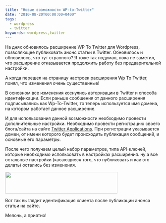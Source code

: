 ```yaml
---
title: "Новые возможности WP-to-Twitter"
date: "2010-08-20T00:00:00+0400"
tags:
  - wordpress
  - twitter
keywords: wordpress,twitter
---
```

На днях обновилось расширение WP To Twitter для Wordpress, позволяющее публиковать анонс статьи в Twitter. Обновилось и обновилось, что тут странного? Я тоже так подумал, пока не заметил, что расширение отказывается продолжить работу без предварительной настройки.

А когда перешел на страницу настроек расширения Wp To Twitter, понял, что изменения очень существенные!

В основном все изменения коснулись авторизации в Twitter и способа идентификации. Если раньше сообщения от данного расширения подписывались как Wp-To-Twitter, то теперь используется имя домена, на котором работает данное расширение.

И для использования данной возможности необходимо провести дополнительные настройки.
Необходимо провести регистрацию своего блога/сайта на сайте <a href="http://dev.twitter.com/apps/" rel="nofollow">Twitter Applications</a>. При регистрации указывается домен, от имени которого будет происходить публикация сообщений, и основные его параметры.

После чего получаем целый набор параметров, типа API-ключей, которые необходимо использовать в настройках расширения. ну а все остальные настройки (касающиеся того, что публиковать и как это делать) остались без изменения.

<img class="aligncenter size-full wp-image-1137" title="wp-to-twitter" src="https://static.juev.org/2010/08/wp-to-twitter.png" alt="" width="362" height="69" />

Вот так выглядит идентификация клиента после публикации анонса статьи на сайте.

Мелочь, а приятно!
